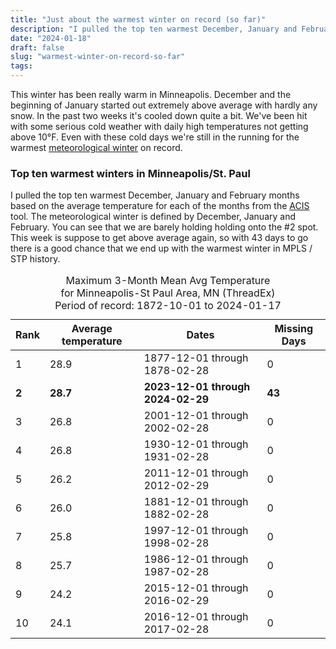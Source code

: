 ```yaml
---
title: "Just about the warmest winter on record (so far)"
description: "I pulled the top ten warmest December, January and February months based on the average temperature for each of the months from the ACIS tool."
date: "2024-01-18"
draft: false
slug: "warmest-winter-on-record-so-far"
tags:
---
```


<p>This winter has been really warm in Minneapolis. December and the beginning of January started out extremely above average with hardly any snow. In the past two weeks it's cooled down quite a bit. We've been hit with some serious cold weather with daily high temperatures not getting above 10°F.  Even with these cold days we're still in the running for the warmest <a href="https://en.wikipedia.org/wiki/Winter#Meteorological_reckoning" rel="noreferrer">meteorological winter</a> on record. </p><h3 id="top-ten-warmest-winters-in-minneapolisst-paul">Top ten warmest winters in Minneapolis/St. Paul</h3><p>I pulled the top ten warmest December, January and February months based on the average temperature for each of the months from the <a href="https://xmacis.rcc-acis.org/" rel="noreferrer">ACIS</a> tool. The meteorological winter is defined by December, January and February. You can see that we are barely holding holding onto the #2 spot. This week is suppose to get above average again, so with 43 days to go there is a good chance that we end up with the warmest winter in MPLS / STP history.</p>
<!--kg-card-begin: html-->
<table class="tablesorter tablesorter-default">
   <caption>Maximum 3-Month Mean Avg Temperature <br>for Minneapolis-St Paul Area, MN (ThreadEx)<br>Period of record: 1872-10-01 to 2024-01-17</caption>
   <thead>
      <tr class="tablesorter-headerRow">
         <th class="sorter-sorttrace string-bottom tablesorter-header tablesorter-headerAsc" style="width:10%" data-column="0" tabindex="0" unselectable="on" style="user-select: none;">
            <div class="tablesorter-header-inner">Rank</div>
         </th>
         <th class="sorter-sorttrace string-bottom tablesorter-header" data-column="1" tabindex="0" unselectable="on" style="user-select: none;">
            <div class="tablesorter-header-inner">Average temperature</div>
         </th>
         <th class="sorter-text tablesorter-header tablesorter-headerDesc" data-column="2" tabindex="0" unselectable="on" style="user-select: none;">
            <div class="tablesorter-header-inner">Dates</div>
         </th>
         <th class="sorter-sorttrace string-bottom tablesorter-header" data-column="3" tabindex="0" unselectable="on" style="user-select: none;">
            <div class="tablesorter-header-inner">Missing Days</div>
         </th>
      </tr>
   </thead>
   <tbody>
      <tr>
         <td>1</td>
         <td>28.9</td>
         <td>1877-12-01 through 1878-02-28</td>
         <td>0</td>
      </tr>
      <tr>
         <td style="font-weight:700">2</td>
         <td style="font-weight:700">28.7</td>
         <td style="font-weight:700">2023-12-01 through 2024-02-29</td>
         <td style="font-weight:700">43</td>
      </tr>
      <tr>
         <td>3</td>
         <td>26.8</td>
         <td>2001-12-01 through 2002-02-28</td>
         <td>0</td>
      </tr>
      <tr>
         <td>4</td>
         <td>26.8</td>
         <td>1930-12-01 through 1931-02-28</td>
         <td>0</td>
      </tr>
      <tr>
         <td>5</td>
         <td>26.2</td>
         <td>2011-12-01 through 2012-02-29</td>
         <td>0</td>
      </tr>
      <tr>
         <td>6</td>
         <td>26.0</td>
         <td>1881-12-01 through 1882-02-28</td>
         <td>0</td>
      </tr>
      <tr>
         <td>7</td>
         <td>25.8</td>
         <td>1997-12-01 through 1998-02-28</td>
         <td>0</td>
      </tr>
      <tr>
         <td>8</td>
         <td>25.7</td>
         <td>1986-12-01 through 1987-02-28</td>
         <td>0</td>
      </tr>
      <tr>
         <td>9</td>
         <td>24.2</td>
         <td>2015-12-01 through 2016-02-29</td>
         <td>0</td>
      </tr>
      <tr>
         <td>10</td>
         <td>24.1</td>
         <td>2016-12-01 through 2017-02-28</td>
         <td>0</td>
      </tr>
   </tbody>
</table>

<!--kg-card-end: html-->
